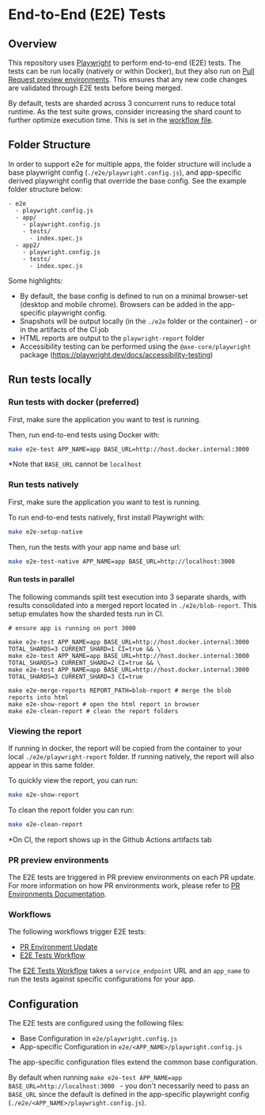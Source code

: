 # End-to-End (E2E) Tests

## Overview

This repository uses [Playwright](https://playwright.dev/) to perform end-to-end (E2E) tests. The tests can be run locally (natively or within Docker), but they also run on [Pull Request preview environments](../infra/pull-request-environments.md). This ensures that any new code changes are validated through E2E tests before being merged.

By default, tests are sharded across 3 concurrent runs to reduce total runtime. As the test suite grows, consider increasing the shard count to further optimize execution time. This is set in the [workflow file](../../.github/workflows/e2e-tests.yml#L22).

## Folder Structure
In order to support e2e for multiple apps, the folder structure will include a base playwright config (`./e2e/playwright.config.js`), and app-specific derived playwright config that override the base config. See the example folder structure below:
```
- e2e
  - playwright.config.js
  - app/
    - playwright.config.js
    - tests/
      - index.spec.js
  - app2/
    - playwright.config.js
    - tests/
      - index.spec.js
```

Some highlights:
- By default, the base config is defined to run on a minimal browser-set (desktop and mobile chrome). Browsers can be added in the app-specific playwright config.
- Snapshots will be output locally (in the `./e2e` folder or the container) - or in the artifacts of the CI job
- HTML reports are output to the `playwright-report` folder
- Accessibility testing can be performed using the `@axe-core/playwright` package (https://playwright.dev/docs/accessibility-testing)

## Run tests locally

### Run tests with docker (preferred)

First, make sure the application you want to test is running.

Then, run end-to-end tests using Docker with:
```bash
make e2e-test APP_NAME=app BASE_URL=http://host.docker.internal:3000
```

*Note that `BASE_URL` cannot be `localhost`


### Run tests natively

First, make sure the application you want to test is running.

To run end-to-end tests natively, first install Playwright with:

```bash
make e2e-setup-native
```

Then, run the tests with your app name and base url:
```bash
make e2e-test-native APP_NAME=app BASE_URL=http://localhost:3000
```

#### Run tests in parallel 

The following commands split test execution into 3 separate shards, with results consolidated into a merged report located in `./e2e/blob-report`. This setup emulates how the sharded tests run in CI.
```
# ensure app is running on port 3000

make e2e-test APP_NAME=app BASE_URL=http://host.docker.internal:3000 TOTAL_SHARDS=3 CURRENT_SHARD=1 CI=true && \
make e2e-test APP_NAME=app BASE_URL=http://host.docker.internal:3000 TOTAL_SHARDS=3 CURRENT_SHARD=2 CI=true && \
make e2e-test APP_NAME=app BASE_URL=http://host.docker.internal:3000 TOTAL_SHARDS=3 CURRENT_SHARD=3 CI=true

make e2e-merge-reports REPORT_PATH=blob-report # merge the blob reports into html
make e2e-show-report # open the html report in browser
make e2e-clean-report # clean the report folders
```

### Viewing the report
If running in docker, the report will be copied from the container to your local `./e2e/playwright-report` folder. If running natively, the report will also appear in this same folder.

To quickly view the report, you can run:

```bash
make e2e-show-report
```

To clean the report folder you can run:

```bash
make e2e-clean-report
```

*On CI, the report shows up in the Github Actions artifacts tab


### PR preview environments

The E2E tests are triggered in PR preview environments on each PR update. For more information on how PR environments work, please refer to [PR Environments Documentation](../infra/pull-request-environments.md).

### Workflows

The following workflows trigger E2E tests:
- [PR Environment Update](../../.github/workflows/pr-environment-checks.yml)
- [E2E Tests Workflow](../../.github/workflows/e2e-tests.yml)

The [E2E Tests Workflow](../../.github/workflows/e2e-tests.yml) takes a `service_endpoint` URL and an `app_name` to run the tests against specific configurations for your app.

## Configuration

The E2E tests are configured using the following files:
- Base Configuration in `e2e/playwright.config.js`
- App-specific Configuration in `e2e/<APP_NAME>/playwright.config.js`

The app-specific configuration files extend the common base configuration.

By default when running `make e2e-test APP_NAME=app BASE_URL=http://localhost:3000 ` - you don't necessarily need to pass an `BASE_URL` since the default is defined in the app-specific playwright config (`./e2e/<APP_NAME>/playwright.config.js`).
